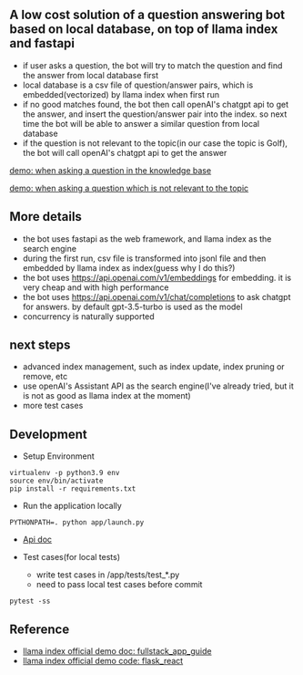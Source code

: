 ## A low cost solution of a question answering bot based on local database, on top of llama index and fastapi

- if user asks a question, the bot will try to match the question and find the answer from local database first
- local database is a csv file of question/answer pairs, which is embedded(vectorized) by llama index when first run
- if no good matches found, the bot then call openAI's chatgpt api to get the answer, and insert the question/answer
  pair into the index. so next time the bot will be able to answer a similar question from local database
- if the question is not relevant to the topic(in our case the topic is Golf), the bot will call openAI's chatgpt api to
  get the answer

[demo: when asking a question in the knowledge base](./imgs/question_answering_demo_1.png)

[demo: when asking a question which is not relevant to the topic](./imgs/question_answering_demo_1.png)

## More details

- the bot uses fastapi as the web framework, and llama index as the search engine
- during the first run, csv file is transformed into jsonl file and then embedded by llama index as index(guess why I do
  this?)
- the bot uses https://api.openai.com/v1/embeddings for embedding. it is very cheap and with high performance
- the bot uses https://api.openai.com/v1/chat/completions to ask chatgpt for answers. by default gpt-3.5-turbo is used
  as the model
- concurrency is naturally supported

## next steps

- advanced index management, such as index update, index pruning or remove, etc
- use openAI's Assistant API as the search engine(I've already tried, but it is not as good as llama index at the
  moment)
- more test cases

## Development

- Setup Environment

```shell
virtualenv -p python3.9 env
source env/bin/activate
pip install -r requirements.txt
```

- Run the application locally

```shell
PYTHONPATH=. python app/launch.py
```

- [Api doc](http://127.0.0.1:8081/docs)


- Test cases(for local tests)
    - write test cases in /app/tests/test_*.py
    - need to pass local test cases before commit

```shell
pytest -ss
```

## Reference

- [llama index official demo doc: fullstack_app_guide](https://docs.llamaindex.ai/en/stable/understanding/putting_it_all_together/apps/fullstack_app_guide.html)
- [llama index official demo code: flask_react](https://github.com/logan-markewich/llama_index_starter_pack/tree/main/flask_react)
